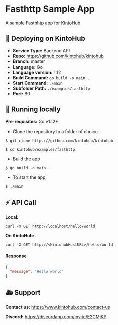 # Fasthttp Sample App

A sample Fasthhtp app for [KintoHub](https://kintohub.com)

## :rocket: Deploying on KintoHub

- **Service Type:** Backend API
- **Repo:** https://github.com/kintohub/kintohub
- **Branch:** master
- **Language:** Go
- **Language version:** 1.12
- **Build Command:** `go build -o main .`
- **Start Command:** `./main`
- **Subfolder Path:** `./examples/fasthttp`
- **Port:** 80

## :hammer: Running locally

**Pre-requisites:** Go v1.12+

- Clone the repository to a folder of choice.

```
$ git clone https://github.com/kintohub/kintohub

$ cd kintohub/examples/fasthttp
```

- Build the app

```
$ go build -o main .
```

- To start the app 

```
$ ./main
```
## :zap: API Call

**Local:**
```
curl -X GET http://localhost/hello/world
```

**On KintoHub:**
```
curl -X GET http://<KintohubHostURL>/hello/world
```

#### Response
```json
{
  "message": "Hello world"
}
``` 

## :ambulance: Support

**Contact us:** https://www.kintohub.com/contact-us

**Discord:** https://discordapp.com/invite/E2CMjKP
